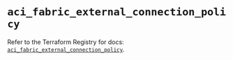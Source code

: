 # `aci_fabric_external_connection_policy`

Refer to the Terraform Registry for docs: [`aci_fabric_external_connection_policy`](https://registry.terraform.io/providers/ciscodevnet/aci/2.17.0/docs/resources/fabric_external_connection_policy).
